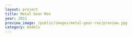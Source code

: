 ```yaml
---
layout: project
title: Metal Gear Rex
year: 2011
preview_image: /public/images/metal-gear-rex/preview.jpg
category: models
---
```



